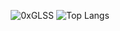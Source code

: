 <p align="center">
  <img src="https://github-readme-stats.vercel.app/api?username=0abdelilah&show_icons=true&theme=radical" alt="0xGLSS" />
  <img src="https://github-readme-stats.vercel.app/api/top-langs/?username=0abdelilah&layout=compact&theme=radical" alt="Top Langs" />
</p>
